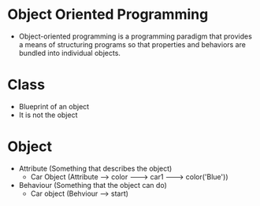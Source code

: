 # Object Oriented Programming

- Object-oriented programming is a programming paradigm that provides a means of structuring programs so that properties and behaviors are bundled into individual objects.

# Class

- Blueprint of an object
- It is not the object

# Object

- Attribute (Something that describes the object)
    - Car Object (Attribute --> color ---> car1 ---> color('Blue'))
- Behaviour (Something that the object can do)
    - Car object (Behviour --> start)